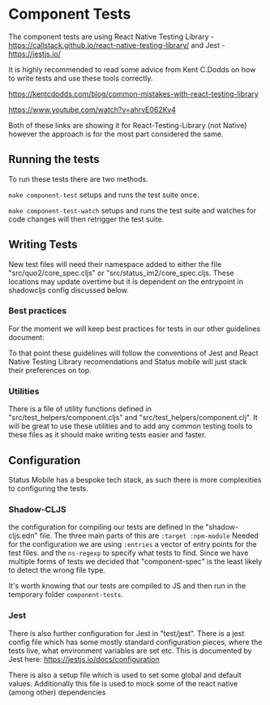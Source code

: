 # Component Tests

The component tests are using React Native Testing Library - https://callstack.github.io/react-native-testing-library/
and Jest - https://jestjs.io/


It is highly recommended to read some advice from Kent C.Dodds on how to write tests and use these tools correctly.


https://kentcdodds.com/blog/common-mistakes-with-react-testing-library

https://www.youtube.com/watch?v=ahrvE062Kv4

Both of these links are showing it for React-Testing-Library (not Native) however the approach is for the most part considered the same.

## Running the tests
To run these tests there are two methods.

`make component-test` 
setups and runs the test suite once.

`make component-test-watch` 
setups and runs the test suite and watches for code changes will then retrigger the test suite.

## Writing Tests
New test files will need their namespace added to either the file "src/quo2/core_spec.cljs" or "src/status_im2/core_spec.cljs. These locations may update overtime but it is dependent on the entrypoint in shadowcljs config discussed below.


### Best practices
For the moment we will keep best practices for tests in our other guidelines document:

To that point these guidelines will follow the conventions of Jest and React Native Testing Library recomendations and Status mobile will just stack their preferences on top.

### Utilities
There is a file of utility functions defined in "src/test_helpers/component.cljs" and "src/test_helpers/component.clj". It will be great to use these utilities and to add any common testing tools to these files as it should make writing tests easier and faster.


## Configuration
Status Mobile has a bespoke tech stack, as such there is more complexities to configuring the tests.

### Shadow-CLJS 
the configuration for compiling our tests are defined in the "shadow-cljs.edn" file.
The three main parts of this are
`:target :npm-module`
Needed for the configuration we are using
`:entries`
a vector of entry points for the test files.
and the `ns-regexp` to specify what tests to find. Since we have multiple forms of tests we decided that "component-spec" is the least likely to detect the wrong file type.

It's worth knowing that our tests are compiled to JS and then run in the temporary folder `component-tests`. 

### Jest
There is also further configuration for Jest in "test/jest". There is a jest config file which has some mostly standard configuration pieces, where the tests live, what environment variables are set etc. This is documented by Jest here: https://jestjs.io/docs/configuration

There is also a setup file which is used to set some global and default values. Additionally this file is used to mock some of the react native (among other) dependencies 